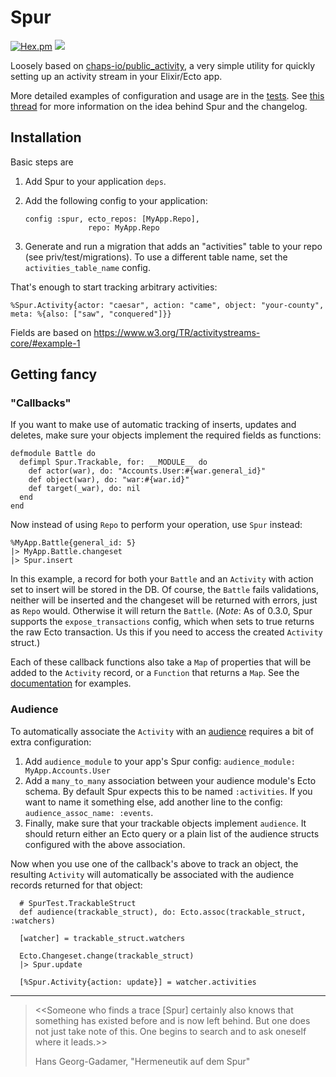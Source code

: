 # Spur

[![Hex.pm](https://img.shields.io/hexpm/v/spur.svg)]()
![](https://github.com/tfwright/spur/workflows/CI/badge.svg)

Loosely based on [chaps-io/public_activity](http://github.com/chaps-io/public_activity), a very simple utility for quickly setting up an activity stream in your Elixir/Ecto app.

More detailed examples of configuration and usage are in the [tests](https://github.com/tfwright/spur/blob/master/test/spur_test.exs). See [this thread](https://elixirforum.com/t/spur-very-simple-activity-streams-for-ecto/22086?u=tfwright) for more information on the idea behind Spur and the changelog.

## Installation

Basic steps are

1. Add Spur to your application `deps`.
2. Add the following config to your application:

    ```
    config :spur, ecto_repos: [MyApp.Repo],
                  repo: MyApp.Repo
    ```
3. Generate and run a migration that adds an "activities" table to your repo (see priv/test/migrations). To use a different table name, set the `activities_table_name` config.


That's enough to start tracking arbitrary activities:

```
%Spur.Activity{actor: "caesar", action: "came", object: "your-county", meta: %{also: ["saw", "conquered"]}}
```

Fields are based on https://www.w3.org/TR/activitystreams-core/#example-1

## Getting fancy

### "Callbacks"

If you want to make use of automatic tracking of inserts, updates and deletes, make sure your objects implement the required fields as functions:

```
defmodule Battle do
  defimpl Spur.Trackable, for: __MODULE__ do
    def actor(war), do: "Accounts.User:#{war.general_id}"
    def object(war), do: "war:#{war.id}"
    def target(_war), do: nil
  end
end
```

Now instead of using `Repo` to perform your operation, use `Spur` instead:

```
%MyApp.Battle{general_id: 5}
|> MyApp.Battle.changeset
|> Spur.insert
```

In this example, a record for both your `Battle` and an `Activity` with action set to insert will be stored in the DB. Of course, the `Battle` fails validations, neither will be inserted and the changeset will be returned with errors, just as `Repo` would. Otherwise it will return the `Battle`. (*Note*: As of 0.3.0, Spur supports the `expose_transactions` config, which when sets to true returns the raw Ecto transaction. Us this if you need to access the created `Activity` struct.)

Each of these callback functions also take a `Map` of properties that will be added to the `Activity` record, or a `Function` that returns a `Map`. See the [documentation](https://hexdocs.pm/spur/Spur.html#insert/2) for examples.

### Audience

To automatically associate the `Activity` with an [audience](https://www.w3.org/TR/activitystreams-vocabulary/#dfn-audience) requires a bit of extra configuration:

1. Add `audience_module` to your app's Spur config: `audience_module: MyApp.Accounts.User`
2. Add a `many_to_many` association between your audience module's Ecto schema. By default Spur expects this to be named `:activities`. If you want to name it something else, add another line to the config: `audience_assoc_name: :events`.
3. Finally, make sure that your trackable objects implement `audience`. It should return either an Ecto query or a plain list of the audience structs configured with the above association.

Now when you use one of the callback's above to track an object, the resulting `Activity` will automatically be associated with the audience records returned for that object:

      # SpurTest.TrackableStruct
      def audience(trackable_struct), do: Ecto.assoc(trackable_struct, :watchers)

      [watcher] = trackable_struct.watchers

      Ecto.Changeset.change(trackable_struct)
      |> Spur.update

      [%Spur.Activity{action: update}] = watcher.activities

---

> <<Someone who finds a trace [Spur] certainly also knows that something has existed before and is now left behind. But one does not just take note of this. One begins to search and to ask oneself where it leads.>>
>
> Hans Georg-Gadamer, "Hermeneutik auf dem Spur"
